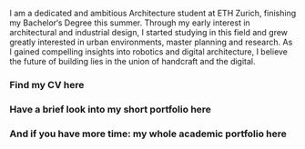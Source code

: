 <p>I am a dedicated and ambitious
Architecture student at ETH
Zurich, finishing my Bachelor‘s
Degree this summer. Through my
early interest in architectural and
industrial design, I started studying
in this field and grew greatly
interested in urban environments,
master planning and research. As
I gained compelling insights into
robotics and digital architecture, I
believe the future of building lies
in the union of handcraft and the
digital.</p>
<h3>Find my CV here</h3>
<h3>Have a brief look into my short portfolio here</h3>
<h3>And if you have more time: my whole academic portfolio here</h3>


